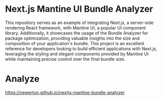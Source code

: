 # Next.js Mantine UI Bundle Analyzer

This repository serves as an example of integrating Next.js, a server-side rendering React framework, with Mantine UI, a popular UI component library. Additionally, it showcases the usage of the Bundle Analyzer for package optimization, providing valuable insights into the size and composition of your application's bundle. This project is an excellent reference for developers looking to build efficient applications with Next.js, leveraging the styling and elegant components provided by Mantine UI while maintaining precise control over the final bundle size.

# Analyze

https://newerton.github.io/nextjs-mantine-bundle-analyzer